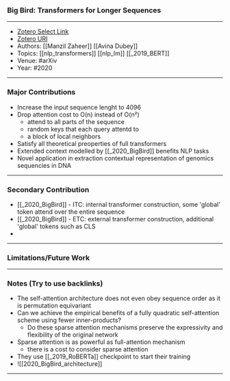 ### Big Bird: Transformers for Longer Sequences
---
- [Zotero Select Link](zotero://select/groups/2480461/items/AMRXBDZT)
- [Zotero URI](https://www.zotero.org/groups/2480461/items/AMRXBDZT)
- Authors: [[Manzil Zaheer]] [[Avina Dubey]]
- Topics: [[nlp_transformers]] [[nlp_lm]] [[_2019_BERT]]
- Venue: #arXiv
- Year: #2020
---
### Major Contributions
- Increase the input sequence lenght to 4096
- Drop attention cost to O(n) instead of O(n²)
	- attend to all parts of the sequence
	- random keys that each query attentd to
	- a block of local neighbors
- Satisfy all theoretical preoperties of full transformers
- Extended context modelled by [[_2020_BigBird]] benefits NLP tasks
- Novel application in extraction contextual representation of genomics sequencies in DNA
---
### Secondary Contribution
- [[_2020_BigBird]] - ITC: internal transformer construction, some 'global' token attend over the entire sequence
- [[_2020_BigBird]] - ETC: external transformer construction, additional 'global' tokens such as CLS
- 
---
### Limitations/Future Work
---
### Notes (Try to use backlinks)
- The self-attention architecture does not even obey sequence order as it is permutation equivariant
- Can we achieve the empirical benefits of a fully quadratic self-attention scheme using fewer inner-products?
	- Do these sparse attention mechanisms preserve the expressivity and flexibility of the original network
- Sparse attention is as powerful as full-attention mechanism
	- there is a cost to consider sparse attention
- They use [[_2019_RoBERTa]] checkpoint to start their training
- ![[2020_BigBird_architecture]]
---
